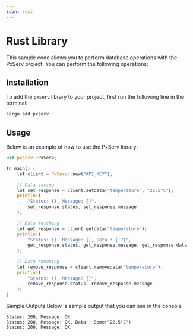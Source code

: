 ```yaml
---
icon: rust
---
```


# Rust Library

This sample code allows you to perform database operations with the PxServ project. You can perform the following operations:

## Installation

To add the `pxserv` library to your project, first run the following line in the terminal:

```sh
cargo add pxserv
```

## Usage

Below is an example of how to use the PxServ library:

```rust
use pxserv::PxServ;

fn main() {
    let client = PxServ::new("API_KEY");

    // Data saving
    let set_response = client.setdata("temperature", "22.5°C");
    println!(
        "Status: {}, Message: {}",
        set_response.status, set_response.message
    );

    // Data fetching
    let get_response = client.getdata("temperature");
    println!(
        "Status: {}, Message: {}, Data : {:?}",
        get_response.status, get_response.message, get_response.data
    );

    // Data removing
    let remove_response = client.removedata("temperature");
    println!(
        "Status: {}, Message: {}",
        remove_response.status, remove_response.message
    );
}
```

Sample Outputs Below is sample output that you can see in the console

```
Status: 200, Message: OK
Status: 200, Message: OK, Data : Some("22.5°C")
Status: 200, Message: OK
```
